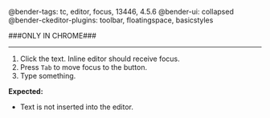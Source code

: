 @bender-tags: tc, editor, focus, 13446, 4.5.6
@bender-ui: collapsed
@bender-ckeditor-plugins: toolbar, floatingspace, basicstyles

###ONLY IN CHROME###

----

1. Click the text. Inline editor should receive focus.
2. Press `Tab` to move focus to the button.
3. Type something.

**Expected:**
* Text is not inserted into the editor.
